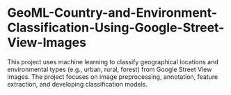 # GeoML-Country-and-Environment-Classification-Using-Google-Street-View-Images
This project uses machine learning to classify geographical locations and environmental types (e.g., urban, rural, forest) from Google Street View images. The project focuses on image preprocessing, annotation, feature extraction, and developing classification models.
